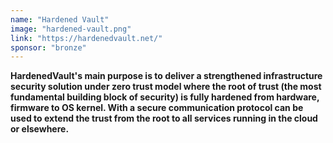 ```yaml
---
name: "Hardened Vault"
image: "hardened-vault.png"
link: "https://hardenedvault.net/"
sponsor: "bronze"
---
```


**HardenedVault's main purpose is to deliver a strengthened infrastructure security solution under zero trust model where the root of trust (the most fundamental building block of security) is fully hardened from hardware, firmware to OS kernel. With a secure communication protocol can be used to extend the trust from the root to all services running in the cloud or elsewhere.**
